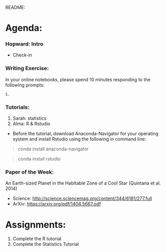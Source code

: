 README:
# Agenda:

### Hopward: Intro
- Check-in

### Writing Exercise: 
In your online notebooks, please spend 10 minutes responding to the following prompts:

    1. 
    
### Tutorials:
1. Sarah: statistics
2. Alma: R & Rstudio 
- Before the tutorial, download Anaconda-Navigator for your operating system and install Rstudio using the following in command line:
> conda install anaconda-navigator

> conda install rstudio

### Paper of the Week:
An Earth-sized Planet in the Habitable Zone of a Cool Star (Quintana et al. 2014)
 * Science: http://science.sciencemag.org/content/344/6181/277.full
 * ArXiv: https://arxiv.org/pdf/1404.5667.pdf

# Assignments:

1. Complete the R tutorial
2. Complete the Statistics Tutorial
